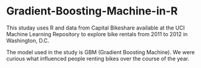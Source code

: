 # Gradient-Boosting-Machine-in-R

This studay uses R and data from Capital Bikeshare available at the UCI Machine Learning Repository to explore bike rentals from 2011 to 2012 in Washington, D.C. 

The model used in the study is GBM (Gradient Boosting Machine).
We were curious what influenced people renting bikes over the course of the year.
